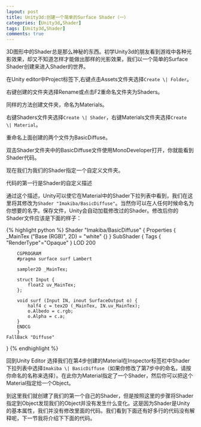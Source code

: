 ```yaml
---
layout: post
title: Unity3d:创建一个简单的Surface Shader（一）
categories: [Unity3d,Shader]
tags: [Unity3d,Shader]
comments: true
---
```

3D图形中的Shader总是那么神秘的东西。初学Unity3d的朋友看到游戏中各种光影效果，却又不知道怎样才能做出那样的光影效果，我们以一个简单的Surface Shader创建来进入Shader的世界。

在Unity editor中Project标签下,右键点击Assets文件夹选择`Create \| Folder`。

右键创建的文件夹选择Rename或点击F2重命名文件夹为Shaders。

同样的方法创建文件夹，命名为Materials。

右键Shaders文件夹选择`Create \| Shader`，右键Materials文件夹选择`Create \| Material`。

重命名上面创建的两个文件为BasicDiffuse。

双击Shader文件夹中的BasicDiffuse文件使用MonoDeveloper打开，你就能看到Shader代码。

现在我们为我们的Shader指定一个自定义文件夹。

代码的第一行是Shader的自定义描述

通过这个描述，Unity可以使它在Material中的Shader下拉列表中看到，我们在这里将其修改为`Shader "Imakiba/BasicDiffuse"`。当然你可以在人任何时候命名为你想要的名字。保存文件，Unity会自动加载修改过的Shader。修改后你的Shader文件应该是下面的样子：

{% highlight python %}
Shader "Imakiba/BasicDiffuse" {
    Properties {
        _MainTex ("Base (RGB)", 2D) = "white" {}
    }
    SubShader {
        Tags { "RenderType"="Opaque" }
        LOD 200

        CGPROGRAM
        #pragma surface surf Lambert

        sampler2D _MainTex;

        struct Input {
            float2 uv_MainTex;
        };

        void surf (Input IN, inout SurfaceOutput o) {
            half4 c = tex2D (_MainTex, IN.uv_MainTex);
            o.Albedo = c.rgb;
            o.Alpha = c.a;
        }
        ENDCG
        } 
    FallBack "Diffuse"
}
{% endhighlight %}

回到Unity Editor 选择我们在第4步创建的Material在Inspector标签栏中Shader下拉列表中选择`Imakiba \| BasicDiffuse`（如果你修改了第7步中的命名，请按你命名的名称来选择）。在此你为Material指定了一个Shader，然后你可以把这个Material指定给一个Object。

到这里我们就创建了我们的第一个自己的Shader，但是按照这里的步骤将Shader指定到Object发现我们的Object并没有发生什么变化。这是因为Shader是Unity的基本属性，我们并没有修改里面的代码。我们看到下面还有好多行的代码没有解释呢，下一节我将介绍下下面的代码。